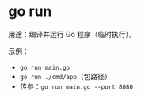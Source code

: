 # go run

用途：编译并运行 Go 程序（临时执行）。

示例：
- `go run main.go`
- `go run ./cmd/app`（包路径）
- 传参：`go run main.go --port 8080`